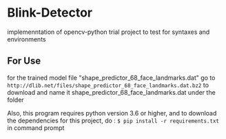 # Blink-Detector
implemenntation of opencv-python trial project to test for syntaxes and environments

## For Use
for the trained model file "shape_predictor_68_face_landmarks.dat" go to ```http://dlib.net/files/shape_predictor_68_face_landmarks.dat.bz2``` to download and name it shape_predictor_68_face_landmarks.dat under the folder

Also, this program requires python version 3.6 or higher, and to download the dependencies for this project, do : ``` $ pip install -r requirements.txt ``` in command prompt
